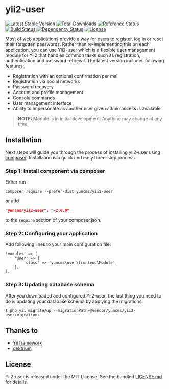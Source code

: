 # yii2-user

[![Latest Stable Version](https://poser.pugx.org/yuncms/yii2-user/v/stable.png)](https://packagist.org/packages/yuncms/yii2-user)
[![Total Downloads](https://poser.pugx.org/yuncms/yii2-user/downloads.png)](https://packagist.org/packages/yuncms/yii2-user)
[![Reference Status](https://www.versioneye.com/php/yuncms:yii2-user/reference_badge.svg)](https://www.versioneye.com/php/yuncms:yii2-user/references)
[![Build Status](https://img.shields.io/travis/yiisoft/yii2-user.svg)](http://travis-ci.org/yuncms/yii2-user)
[![Dependency Status](https://www.versioneye.com/php/yuncms:yii2-user/dev-master/badge.png)](https://www.versioneye.com/php/yuncms:yii2-user/dev-master)
[![License](https://poser.pugx.org/yuncms/yii2-user/license.svg)](https://packagist.org/packages/yuncms/yii2-user)

Most of web applications provide a way for users to register, log in or reset
their forgotten passwords. Rather than re-implementing this on each application,
you can use Yii2-user which is a flexible user management module for Yii2 that
handles common tasks such as registration, authentication and password retrieval.
The latest version includes following features:

* Registration with an optional confirmation per mail
* Registration via social networks
* Password recovery
* Account and profile management
* Console commands
* User management interface
* Ability to impersonate as another user given admin access is available

> **NOTE:** Module is in initial development. Anything may change at any time.

## Installation

Next steps will guide you through the process of installing yii2-user using [composer](http://getcomposer.org/download/). Installation is a quick and easy three-step process.

### Step 1: Install component via composer

Either run

```
composer require --prefer-dist yuncms/yii2-user
```

or add

```json
"yuncms/yii2-user": "~2.0.0"
```

to the `require` section of your composer.json.


### Step 2: Configuring your application

Add following lines to your main configuration file:

```
'modules' => [
    'user' => [
        'class' => 'yuncms\user\frontend\Module',
    ],
],
```

###  Step 3: Updating database schema

After you downloaded and configured Yii2-user, the last thing you need to do is updating your database schema by applying the migrations:

    $ php yii migrate/up --migrationPath=@vendor/yuncms/yii2-user/migrations

## Thanks to

* [Yii framework](https://github.com/yiisoft/yii2)
* [dektrium](https://github.com/dektrium/yii2-user)

## License

Yii2-user is released under the MIT License. See the bundled [LICENSE.md](LICENSE.md)
for details.